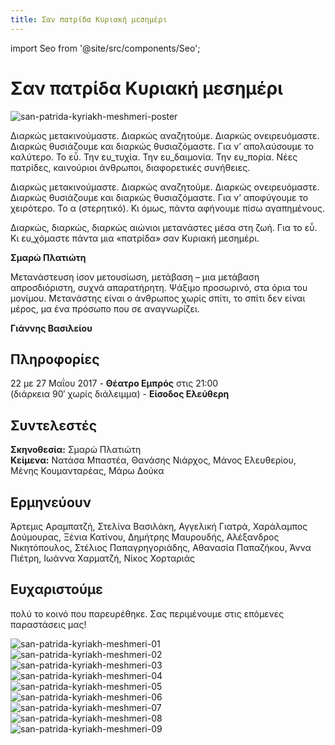 ```yaml
---
title: Σαν πατρίδα Κυριακή μεσημέρι
---
```

import Seo from '@site/src/components/Seo';

<Seo 
  title="Σαν πατρίδα Κυριακή μεσημέρι"
  description="Μια παράσταση για τη μετανάστευση, την αναζήτηση της πατρίδας και το όνειρο της ευτυχίας, βασισμένη σε κείμενα γνωστών Ελλήνων συγγραφέων."
  image="https://theatrikiopa.vercel.app/img/san-patrida-kyriakh-meshmeri/poster.jpg"
  imageAlt="Αφίσα της παράστασης Σαν πατρίδα Κυριακή μεσημέρι"
  url="https://theatrikiopa.vercel.app/parastaseis/2017/san-patrida-kyriakh-meshmeri"
/>

# Σαν πατρίδα Κυριακή μεσημέρι
![san-patrida-kyriakh-meshmeri-poster](/img/san-patrida-kyriakh-meshmeri/poster.jpg)

Διαρκώς μετακινούμαστε. Διαρκώς αναζητούμε. Διαρκώς ονειρευόμαστε. Διαρκώς θυσιάζουμε και διαρκώς θυσιαζόμαστε. Για ν’ απολαύσουμε το καλύτερο. Το εὖ. Την ευ_τυχία. Την ευ_δαιμονία. Την ευ_πορία. Νέες πατρίδες, καινούριοι άνθρωποι, διαφορετικές συνήθειες.

Διαρκώς μετακινούμαστε. Διαρκώς αναζητούμε. Διαρκώς ονειρευόμαστε. Διαρκώς θυσιάζουμε και διαρκώς θυσιαζόμαστε. Για ν’ αποφύγουμε το χειρότερο. Το α (στερητικό). Κι όμως, πάντα αφήνουμε πίσω αγαπημένους.

Διαρκώς, διαρκώς, διαρκώς αιώνιοι μετανάστες μέσα στη ζωή. Για το εὖ. Κι ευ_χόμαστε πάντα μια «πατρίδα» σαν Κυριακή μεσημέρι.

**Σμαρώ Πλατιώτη**

Μετανάστευση ίσον μετουσίωση, μετάβαση – μια μετάβαση απροσδιόριστη, συχνά απαρατήρητη. Ψάξιμο προσωρινό, στα όρια του μονίμου. Μετανάστης είναι ο άνθρωπος χωρίς σπίτι, το σπίτι δεν είναι μέρος, μα ένα πρόσωπο που σε αναγνωρίζει.

**Γιάννης Βασιλείου**

## Πληροφορίες
22 με 27 Μαΐου 2017 - **Θέατρο Εμπρός** στις 21:00  
(διάρκεια 90′ χωρίς διάλειμμα) - **Είσοδος Ελεύθερη**

## Συντελεστές
**Σκηνοθεσία:** Σμαρώ Πλατιώτη  
**Κείμενα:** Νατάσα Μπαστέα, Θανάσης Νιάρχος, Μάνος Ελευθερίου, Μένης Κουμανταρέας, Μάρω Δούκα

## Ερμηνεύουν
Άρτεμις Αραμπατζή, Στελίνα Βασιλάκη, Αγγελική Γιατρά, Χαράλαμπος Δούμουρας, Ξένια Κατίνου, Δημήτρης Μαυρουδής, Αλέξανδρος Νικητόπουλος, Στέλιος Παπαγρηγοριάδης, Αθανασία Παπαζήκου, Άννα Πιέτρη, Ιωάννα Χαρματζή, Νίκος Χορταριάς

## Ευχαριστούμε 
πολύ το κοινό που παρευρέθηκε. Σας περιμένουμε στις επόμενες παραστάσεις μας!

![san-patrida-kyriakh-meshmeri-01](/img/san-patrida-kyriakh-meshmeri/01.jpg)  
![san-patrida-kyriakh-meshmeri-02](/img/san-patrida-kyriakh-meshmeri/02.jpg)  
![san-patrida-kyriakh-meshmeri-03](/img/san-patrida-kyriakh-meshmeri/03.jpg)  
![san-patrida-kyriakh-meshmeri-04](/img/san-patrida-kyriakh-meshmeri/04.jpg)  
![san-patrida-kyriakh-meshmeri-05](/img/san-patrida-kyriakh-meshmeri/05.jpg)  
![san-patrida-kyriakh-meshmeri-06](/img/san-patrida-kyriakh-meshmeri/06.jpg)  
![san-patrida-kyriakh-meshmeri-07](/img/san-patrida-kyriakh-meshmeri/07.jpg)  
![san-patrida-kyriakh-meshmeri-08](/img/san-patrida-kyriakh-meshmeri/08.jpg)  
![san-patrida-kyriakh-meshmeri-09](/img/san-patrida-kyriakh-meshmeri/09.jpg)
